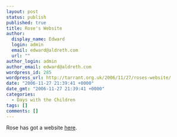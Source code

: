 ```yaml
---
layout: post
status: publish
published: true
title: Rose's Website
author:
  display_name: Edward
  login: admin
  email: edward@aldreth.com
  url: ""
author_login: admin
author_email: edward@aldreth.com
wordpress_id: 285
wordpress_url: http://tarrant.org.uk/2006/11/27/roses-website/
date: "2006-11-27 21:39:41 +0000"
date_gmt: "2006-11-27 21:39:41 +0000"
categories:
  - Days with the Children
tags: []
comments: []
---
```


Rose has got a website [here][1].



[1]: https://rose.aldreth.com
